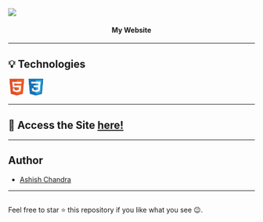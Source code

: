 <img align="center" src="https://user-images.githubusercontent.com/87669361/200165642-d60caa65-75f3-46da-bd7a-77be7c8c4936.png">
<h4 align="center">My Website</h4>

<hr>

## 💡 Technologies

<p align="left">
    <img src="https://raw.githubusercontent.com/devicons/devicon/d00d0969292a6569d45b06d3f350f463a0107b0d/icons/html5/html5-original.svg" alt="html5" width="35" height="35"/>
    <img src="https://raw.githubusercontent.com/devicons/devicon/d00d0969292a6569d45b06d3f350f463a0107b0d/icons/css3/css3-original.svg" alt="css3" width="35" height="35"/>
  </p>

<hr>

## 📍 Access the Site <a href="https://my-mac-website.netlify.app/">here!</a></h2>

<hr>

## Author

- [Ashish Chandra](https://github.com/Ash1shh)
<hr>

##

Feel free to star ⭐ this repository if you like what you see 😉.
